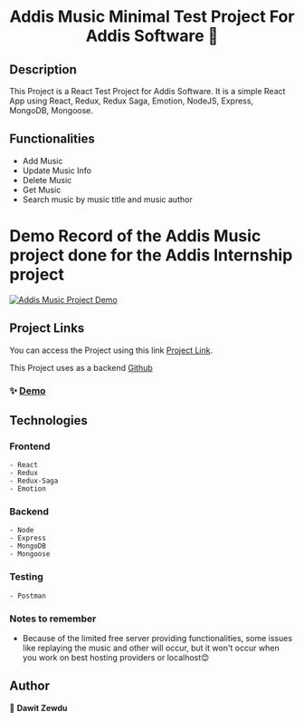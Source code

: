 <h1 align="center">Addis Music Minimal Test Project For Addis Software 👋</h1>

## Description

This Project is a React Test Project for Addis Software. It is a simple React App using React, Redux, Redux Saga, Emotion, NodeJS, Express, MongoDB, Mongoose.

## Functionalities

- Add Music
- Update Music Info
- Delete Music
- Get Music
- Search music by music title and music author

# Demo Record of the Addis Music project done for the Addis Internship project

[![Addis Music Project Demo](https://drive.google.com/file/d/1qgUsUfLqoclfEpmAVJAaz1vAJk4FGwEE/view)](https://www.youtube.com/watch?v=Ax3iQdo81f0)

## Project Links

You can access the Project using this link [Project Link](https://addis-music-web-app.onrender.com/).

This Project uses as a backend [Github](https://github.com/dawit2123/Addis-Software-Internship-Test-Project)

### ✨ [Demo](https://addis-music-web-app.onrender.com/)

## Technologies

### Frontend

    - React
    - Redux
    - Redux-Saga
    - Emotion

### Backend

    - Node
    - Express
    - MongoDB
    - Mongoose

### Testing

    - Postman

### Notes to remember

- Because of the limited free server providing functionalities, some issues like replaying the music and other will occur, but it won't occur when you work on best hosting providers or localhost😊

## Author

👤 **Dawit Zewdu**
